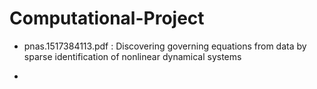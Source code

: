 # Computational-Project

- pnas.1517384113.pdf : Discovering governing equations from data by sparse
identification of nonlinear dynamical systems

- 

